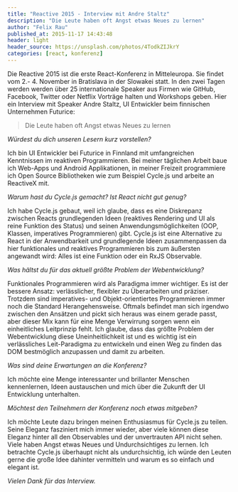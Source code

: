 ```yaml
---
title: "Reactive 2015 - Interview mit Andre Staltz"
description: "Die Leute haben oft Angst etwas Neues zu lernen"
author: "Felix Rau"
published_at: 2015-11-17 14:43:48
header: light
header_source: https://unsplash.com/photos/4TodkZIJkrY
categories: [react, konferenz]
---
```


Die Reactive 2015 ist die erste React-Konferenz in Mitteleuropa. Sie findet vom 2.- 4. November in Bratislava in der Slowakei statt. In den zwei Tagen werden werden über 25 internationale Speaker aus Firmen wie GitHub, Facebook, Twitter oder Netflix Vorträge halten und Workshops geben. Hier ein Interview mit Speaker Andre Staltz, UI Entwickler beim finnischen Unternehmen Futurice:

> Die Leute haben oft Angst etwas Neues zu lernen

*Würdest du dich unseren Lesern kurz vorstellen?*

Ich bin UI Entwickler bei Futurice in Finnland mit umfangreichen Kenntnissen im reaktiven Programmieren. Bei meiner täglichen Arbeit baue ich Web-Apps und Android Applikationen, in meiner Freizeit programmiere ich Open Source Bibliotheken wie zum Beispiel Cycle.js und arbeite an ReactiveX mit.

*Warum hast du Cycle.js gemacht? Ist React nicht gut genug?*

Ich habe Cycle.js gebaut, weil ich glaube, dass es eine Diskrepanz zwischen Reacts grundlegenden Ideen (reaktives Rendering und UI als reine Funktion des Status) und seinen Anwendungsmöglichkeiten (OOP, Klassen, imperatives Programmieren) gibt. Cycle.js ist eine Alternative zu React in der Anwendbarkeit und grundlegende Ideen zusammenpassen da hier funktionales und reaktives Programmieren bis zum äußersten angewandt wird: Alles ist eine Funktion oder ein RxJS Observable.

*Was hältst du für das aktuell größte Problem der Webentwicklung?*

Funktionales Programmieren wird als Paradigma immer wichtiger. Es ist der bessere Ansatz: verlässlicher, flexibler zu Überarbeiten und präziser. Trotzdem sind imperatives- und Objekt-orientiertes Programmieren immer noch die Standard Herangehensweise. Oftmals befindet man sich irgendwo zwischen den Ansätzen und pickt sich heraus was einem gerade passt, aber dieser Mix kann für eine Menge Verwirrung sorgen wenn ein einheitliches Leitprinzip fehlt. Ich glaube, dass das größte Problem der Webentwicklung diese Uneinheitlichkeit ist und es wichtig ist ein verlässliches Leit-Paradigma zu entwickeln und einen Weg zu finden das DOM bestmöglich anzupassen und damit zu arbeiten.

*Was sind deine Erwartungen an die Konferenz?*

Ich möchte eine Menge interessanter und brillanter Menschen kennenlernen, Ideen austauschen und mich über die Zukunft der UI Entwicklung unterhalten.

*Möchtest den Teilnehmern der Konferenz noch etwas mitgeben?*

Ich möchte Leute dazu bringen meinen Enthusiasmus für Cycle.js zu teilen. Seine Eleganz fasziniert mich immer wieder, aber viele können diese Eleganz hinter all den Observables und der unvertrauten API nicht sehen. Viele haben Angst etwas Neues und Undurchsichtiges zu lernen. Ich betrachte Cycle.js überhaupt nicht als undurchsichtig, ich würde den Leuten gerne die große Idee dahinter vermitteln und warum es so einfach und elegant ist.

*Vielen Dank für das Interview.*
